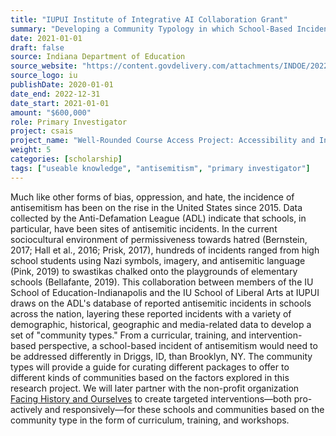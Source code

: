 ```yaml
---
title: "IUPUI Institute of Integrative AI Collaboration Grant"
summary: "Developing a Community Typology in which School-Based Incidents of Antisemitism Occur"
date: 2021-01-01
draft: false
source: Indiana Department of Education
source_website: "https://content.govdelivery.com/attachments/INDOE/2022/03/31/file_attachments/2119105/Indiana%20Course%20Access%20Network%20&%20WRCA.pdf"
source_logo: iu
publishDate: 2020-01-01
date_end: 2022-12-31
date_start: 2021-01-01
amount: "$600,000"
role: Primary Investigator
project: csais
project_name: "Well-Rounded Course Access Project: Accessibility and Inclusion"
weight: 5
categories: [scholarship]
tags: ["useable knowledge", "antisemitism", "primary investigator"]
---
```


Much like other forms of bias, oppression, and hate, the incidence of antisemitism has been on the rise in the United States since 2015. Data collected by the Anti-Defamation League (ADL) indicate that schools, in particular, have been sites of antisemitic incidents. In the current sociocultural environment of permissiveness towards hatred (Bernstein, 2017; Hall et al., 2016; Prisk, 2017), hundreds of incidents ranged from high school students using Nazi symbols, imagery, and antisemitic language (Pink, 2019) to swastikas chalked onto the playgrounds of elementary schools (Bellafante, 2019). This collaboration between members of the IU School of Education-Indianapolis and the IU School of Liberal Arts at IUPUI draws on the ADL's database of reported antisemitic incidents in schools across the nation, layering these reported incidents with a variety of demographic, historical, geographic and media-related data to develop a set of "community types." From a curricular, training, and intervention-based perspective, a school-based incident of antisemitism would need to be addressed differently in Driggs, ID, than Brooklyn, NY. The community types will provide a guide for curating different packages to offer to different kinds of communities based on the factors explored in this research project. We will later partner with the non-profit organization [Facing History and Ourselves](https://www.facinghistory.org/) to create targeted interventions—both pro-actively and responsively—for these schools and communities based on the community type in the form of curriculum, training, and workshops.
